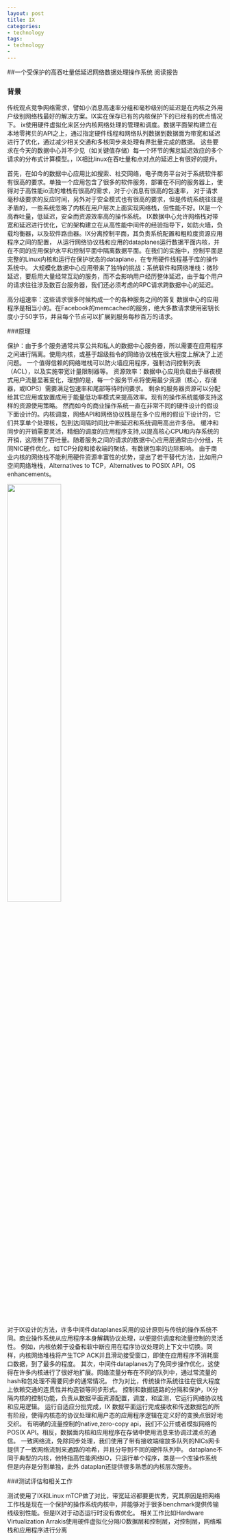 ```yaml
---
layout: post
title: IX
categories:
- technology
tags:
- technology
- 
---
```


##一个受保护的高吞吐量低延迟网络数据处理操作系统 阅读报告

### 背景

传统观点竞争网络需求，譬如小消息高速率分组和毫秒级别的延迟是在内核之外用户级别网络栈最好的解决方案。IX实在保存已有的内核保护下的已经有的优点情况下。
ix使用硬件虚拟化来区分内核网络处理的管理和调度。数据平面架构建立在本地零拷贝的API之上，通过指定硬件线程和网络队列数据到数据面为带宽和延迟进行了优化，通过减少相关交通和多核同步来处理有界批量完成的数据。
这些要求在今天的数据中心并不少见（如关键值存储）每一个环节的懈怠延迟效应的多个请求的分布式计算模型。，IX相比linux在吞吐量和点对点的延迟上有很好的提升。

首先，在如今的数据中心应用比如搜索、社交网络，电子商务平台对于系统软件都有很高的要求。单独一个应用包含了很多的软件服务，部署在不同的服务器上，使得对于高性能io流的堆栈有很高的需求，对于小消息有很高的包速率，
对于请求毫秒级要求的反应时间，另外对于安全模式也有很高的要求，但是传统系统往往是矛盾的，一些系统忽略了内核在用户层次上面实现网络栈，但性能不好。IX是一个高吞吐量，低延迟，安全而资源效率高的操作系统。
IX数据中心允许网络栈对带宽和延迟进行优化，它的架构建立在从高性能中间件的经验指导下，如防火墙，负载均衡器，以及软件路由器。IX分离控制平面，其负责系统配置和粗粒度资源应用程序之间的配置，
从运行网络协议栈和应用的dataplanes运行数据平面内核，并在不同的应用保护水平和控制平面中隔离数据平面。在我们的实施中，控制平面是完整的Linux内核和运行在保护状态的dataplane，在专用硬件线程基于库的操作系统中。
大规模化数据中心应用带来了独特的挑战：系统软件和网络堆栈：微秒延迟，要启用大量经常互动的服务，而不会影响用户经历整体延迟，由于每个用户的请求往往涉及数百台服务器，我们还必须考虑的RPC请求跨数据中心的延迟。

高分组速率：这些请求很多时候构成一个的各种服务之间的答复
数据中心的应用程序是相当小的。在Facebook的memcached的服务，绝大多数请求使用密钥长度小于50字节，并且每个节点可以扩展到服务每秒百万的请求。

###原理

保护：由于多个服务通常共享公共和私人的数据中心服务器，所以需要在应用程序之间进行隔离。使用内核，或基于超级指令的网络协议栈在很大程度上解决了上述问题。
一个值得信赖的网络堆栈可以防火墙应用程序，强制访问控制列表（ACL），以及实施带宽计量限制器等。
资源效率：数据中心应用负载由于昼夜模式用户流量显著变化，理想的是，每一个服务节点将使用最少资源（核心，存储器，或IOPS）需要满足包速率和尾部等待时间要求。
剩余的服务器资源可以分配给其它应用或放置成用于能量低功率模式来提高效率。现有的操作系统能够支持这样的资源使用策略。
然而如今的商业操作系统一直在非常不同的硬件设计的假设下面设计的。内核调度，网络API和网络协议栈是在多个应用的假设下设计的，它们共享单个处理核，包到达间隔时间比中断延迟和系统调用高出许多倍。
缓冲和同步的开销需要灵活，精细的调度的应用程序支持,以提高核心CPU和内存系统的开销，这限制了吞吐量。随着服务之间的请求的数据中心应用层通常由小分组，共同NIC硬件优化，如TCP分段和接收端的聚结，有数据包率的边际影响。
由于商业内核的网络栈不能利用硬件资源丰富性的优势，提出了若干替代方法，比如用户空间网络堆栈，Alternatives to TCP，Alternatives to POSIX API，OS enhancements。

<img src="http://7xrmn9.com1.z0.glb.clouddn.com/aos11.png" style="width: 50%; height: 50%"/>​
 
对于IX设计的方法，许多中间件dataplanes采用的设计原则与传统的操作系统不同。商业操作系统从应用程序本身解耦协议处理，以便提供调度和流量控制的灵活性。
例如，内核依赖于设备和软中断应用在程序协议处理的上下文中切换。同样，内核网络堆栈将产生TCP ACK并且滑动接受窗口，即使在应用程序不消耗窗口数据，到了最多的程度。
其次，中间件dataplanes为了免同步操作优化，这使得在许多内核进行了很好地扩展。网络流量分布在不同的队列中，通过常流量的hash和包处理不需要同步的通常情况。
作为对比，传统操作系统往往在很大程度上依赖交通的连贯性并构造锁等同步形式。
控制和数据链路的分隔和保护，IX分隔内核的控制功能，负责从数据平面资源配置，调度，和监测，它运行网络协议栈和应用逻辑。
运行自适应分批完成，IX 数据平面运行完成接收和传送数据包的所有阶段，使得内核态的协议处理和用户态的应用程序逻辑在定义好的变换点很好地交织。
有明确的流量控制的native,zero-copy api，我们不公开或者模拟网络的POSIX API。相反，数据面内核和应用程序在存储中使用消息来协调过渡点的通信。
一致网络流，免除同步处理，我们使用了带有接收端缩放多队列的NICs网卡提供了一致网络流到来通路的哈希，并且分导到不同的硬件队列中。
dataplane不同于典型的内核，他特指高性能网络IO，只运行单个程序，类是一个库操作系统但是内存是分割单独，此外 dataplan还提供很多熟悉的内核层次服务。

###测试评估和相关工作

测试使用了IX和Linux  mTCP做了对比，带宽延迟都要更优秀，究其原因是把网络工作栈是现在一个保护的操作系统内核中，并能够对于很多benchmark提供传输线级别性能。但是IX对于动态运行时没有做优化。
相关工作比如Hardware Virtualization Arrakis使用硬件虚拟化分隔IO数据层和控制层，对控制层，网络堆栈和应用程序进行分离

